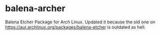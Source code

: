 # balena-archer
Balena Etcher Package for Arch Linux. Updated it because the old one on https://aur.archlinux.org/packages/balena-etcher is outdated as hell.
